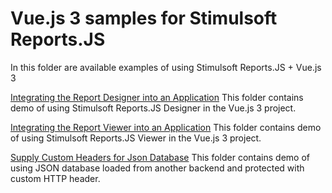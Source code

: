 # Vue.js 3 samples for Stimulsoft Reports.JS

In this folder are available examples of using Stimulsoft Reports.JS + Vue.js 3

[Integrating the Report Designer into an Application](https://github.com/stimulsoft/Samples-JS/tree/master/Vue.js%203/Integrating%20the%20Report%20Designer%20into%20an%20Application)
This folder contains demo of using Stimulsoft Reports.JS Designer in the Vue.js 3 project.

[Integrating the Report Viewer into an Application](https://github.com/stimulsoft/Samples-JS/tree/master/Vue.js%203/Integrating%20the%20Report%20Viewer%20into%20an%20Application)
This folder contains demo of using Stimulsoft Reports.JS Viewer in the Vue.js 3 project.

[Supply Custom Headers for Json Database](https://github.com/stimulsoft/Samples-JS/tree/master/Vue.js%203/Supply%20Custom%20Headers%20for%20Json%20Database)
This folder contains demo of using JSON database loaded from another backend and protected with custom HTTP header.
